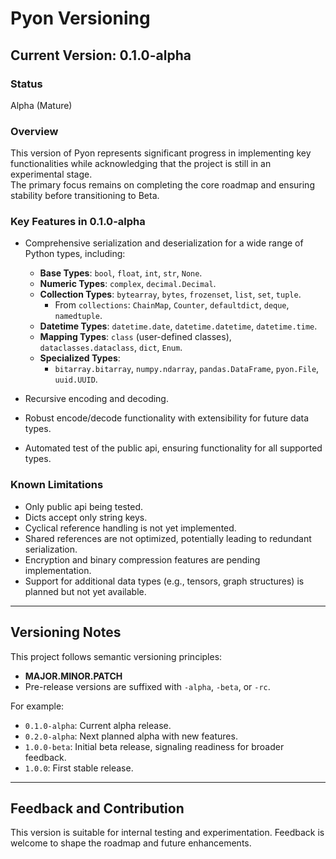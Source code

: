 # Pyon Versioning

## Current Version: 0.1.0-alpha

### Status
Alpha (Mature)

### Overview
This version of Pyon represents significant progress in implementing key functionalities while acknowledging that the project is still in an experimental stage. \
The primary focus remains on completing the core roadmap and ensuring stability before transitioning to Beta.

### Key Features in 0.1.0-alpha

- Comprehensive serialization and deserialization for a wide range of Python types, including:
  - **Base Types**: `bool`, `float`, `int`, `str`, `None`.
  - **Numeric Types**: `complex`, `decimal.Decimal`.
  - **Collection Types**: `bytearray`, `bytes`, `frozenset`, `list`, `set`, `tuple`.
    - From `collections`: `ChainMap`, `Counter`, `defaultdict`, `deque`, `namedtuple`.
  - **Datetime Types**: `datetime.date`, `datetime.datetime`, `datetime.time`.
  - **Mapping Types**: `class` (user-defined classes), `dataclasses.dataclass`, `dict`, `Enum`.
  - **Specialized Types**: 
    - `bitarray.bitarray`, `numpy.ndarray`, `pandas.DataFrame`, `pyon.File`, `uuid.UUID`.

- Recursive encoding and decoding.
- Robust encode/decode functionality with extensibility for future data types.
- Automated test of the public api, ensuring functionality for all supported types.

### Known Limitations
- Only public api being tested.
- Dicts accept only string keys.
- Cyclical reference handling is not yet implemented.
- Shared references are not optimized, potentially leading to redundant serialization.
- Encryption and binary compression features are pending implementation.
- Support for additional data types (e.g., tensors, graph structures) is planned but not yet available.

---

## Versioning Notes
This project follows semantic versioning principles:
- **MAJOR.MINOR.PATCH**
- Pre-release versions are suffixed with `-alpha`, `-beta`, or `-rc`.

For example:
- `0.1.0-alpha`: Current alpha release.
- `0.2.0-alpha`: Next planned alpha with new features.
- `1.0.0-beta`: Initial beta release, signaling readiness for broader feedback.
- `1.0.0`: First stable release.

---

## Feedback and Contribution
This version is suitable for internal testing and experimentation. Feedback is welcome to shape the roadmap and future enhancements.
